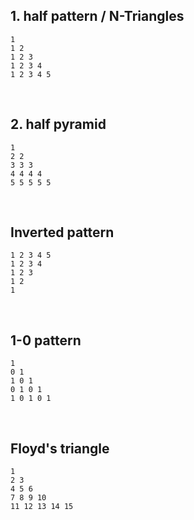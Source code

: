 ## 1. half pattern / N-Triangles

```
1
1 2
1 2 3
1 2 3 4
1 2 3 4 5
```

&nbsp;

## 2. half pyramid

```
1
2 2
3 3 3
4 4 4 4
5 5 5 5 5
```

&nbsp;

## Inverted pattern

```
1 2 3 4 5
1 2 3 4
1 2 3
1 2
1
```

&nbsp;

## 1-0 pattern

```
1
0 1
1 0 1
0 1 0 1
1 0 1 0 1
```

&nbsp;

## Floyd's triangle

```
1
2 3
4 5 6
7 8 9 10
11 12 13 14 15
```

&nbsp;
